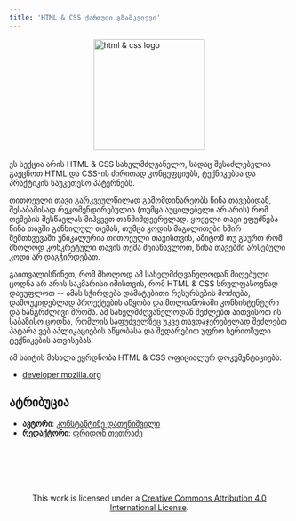 ```yaml
---
title: 'HTML & CSS ქართული გზამკვლევი'
---
```


<img style="width: 200px; margin: 1rem auto; display: block" src="/assets/images/html-css.png" alt="html & css logo">

ეს სექცია არის HTML & CSS სახელმძღვანელო, სადაც
შესაძლებელია გაეცნოთ HTML და CSS-ის ძირითად კონცეფციებს, ტექნიკებსა და პრაქტიკის
საუკეთესო პატერნებს.

თითოეული თავი გარკვეულწილად გამომდინარეობს წინა თავებიდან, შესაბამისად რეკომენდირებულია
(თუმცა აუცილებელი არ არის) რომ თემების შესწავლას მიჰყვეთ თანმიმდევრულად. ყოველი თავი
ეფუძნება წინა თავში განხილულ თემას, თუმცა კოდის მაგალითები ხშირ შემთხვევაში უნიკალურია
თითოეული თავისთვის, ამიტომ თუ გსურთ რომ მხოლოდ კონკრეტული თავის თემა შეისწავლოთ,
წინა თავებში არსებული კოდი არ დაგჭირდებათ.

გაითვალისწინეთ, რომ მხოლოდ ამ სახელმძღვანელოდან მიღებული ცოდნა არ არის საკმარისი იმისთვის,
რომ HTML & CSS სრულფასოვნად დაეუფლოთ -- ამას სჭირდება დამატებითი რესურსების მოძიება,
დამოუკიდებლად პროექტების აწყობა და მთლიანობაში კონსისტენტური და ხანგრძლივი შრომა.
ამ სახელმძღვანელოდან შეძლებთ აითვისოთ ის საბაზისო ცოდნა, რომლის საფუძველზეც უკვე თავდაჯერებულად
შეძლებთ პატარა ვებ აპლიკაციების აწყობასა და შედარებით უფრო სერიოზული ტექნიკების ათვისებას.

ამ საიტის მასალა ეყრდნობა HTML & CSS ოფიციალურ დოკუმენტაციებს:

- [developer.mozilla.org](https://developer.mozilla.org/en-US/)

## ატრიბუცია

- **ავტორი**: [კონსტანტინე დათუნიშვილი](https://konstantinedatunishvili.com)
- **რედაქტორი**: [ფრიდონ თეთრაძე](https://pridontetradze.com)

<div style="text-align: center; margin-top: 100px;">
  This work is licensed under a <a rel="license" href="https://creativecommons.org/licenses/by/4.0/">Creative Commons Attribution 4.0 International License</a>.
</div>
